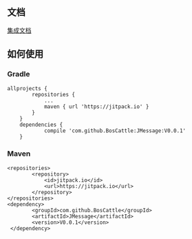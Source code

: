 ## 文档
[集成文档](http://blog.jiangtao.tech/2016/12/23/SupportChat%E6%96%87%E6%A1%A3/)
## 如何使用
### Gradle
```shell
allprojects {
		repositories {
			...
			maven { url 'https://jitpack.io' }
		}
	}
	dependencies {
  	        compile 'com.github.BosCattle:JMessage:V0.0.1'
  	}
```
### Maven
```shell
<repositories>
		<repository>
		    <id>jitpack.io</id>
		    <url>https://jitpack.io</url>
		</repository>
</repositories>
<dependency>
  	    <groupId>com.github.BosCattle</groupId>
  	    <artifactId>JMessage</artifactId>
  	    <version>V0.0.1</version>
 </dependency>
```
